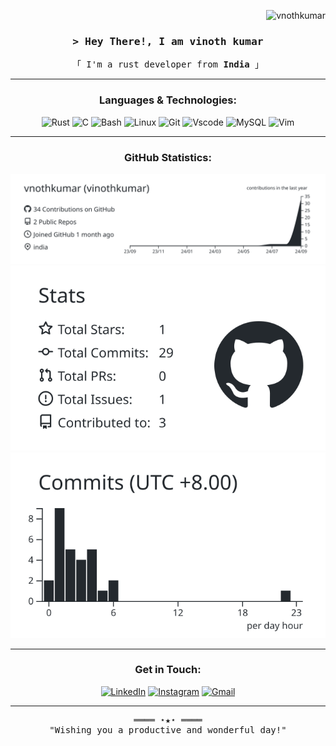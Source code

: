 <p align="right"> <img src="https://komarev.com/ghpvc/?username=vnothkumar&label=Profile%20views&color=0e75b6&style=flat" alt="vnothkumar" /> </p>

<!-- Title -->
<h3 align="center">
        <samp>&gt; Hey There!, I am
                <b>vinoth kumar</b>
        </samp>
</h3>

<p align="center">
        <!-- Intro -->
        <samp>
                「 I'm a rust developer from <b>India</b> 」
                <br>
        </samp>

---

<div align="center">

### Languages & Technologies:

![Rust](https://img.shields.io/badge/rust-F3F1EA?style=for-the-badge&logo=rust&logoColor=372213)
![C](https://img.shields.io/badge/c-F3F1EA?style=for-the-badge&logo=c&logoColor=372213)
![Bash](https://img.shields.io/badge/Bash-F3F1EA?style=for-the-badge&logo=gnu-bash&logoColor=372213)
![Linux](https://img.shields.io/badge/linux-F3F1EA?style=for-the-badge&logo=linux&logoColor=372213)
![Git](https://img.shields.io/badge/git-F3F1EA?style=for-the-badge&logo=git&logoColor=372213)
![Vscode](https://img.shields.io/badge/vscode-F3F1EA?style=for-the-badge&logo=vscode&logoColor=372213)
![MySQL](https://img.shields.io/badge/mysql-F3F1EA.svg?style=for-the-badge&logo=mysql&logoColor=372213)
![Vim](https://img.shields.io/badge/VIM-F3F1EA.svg?style=for-the-badge&logo=vim&logoColor=372213)

</div>

---

<div align="center">

### ‌GitHub Statistics:

[![](https://raw.githubusercontent.com/vnothkumar/vnothkumar/main/profile-summary-card-output/graywhite/0-profile-details.svg)](https://github.com/vn7n24fzkq/github-profile-summary-cards)
[![](https://raw.githubusercontent.com/vnothkumar/vnothkumar/main/profile-summary-card-output/graywhite/3-stats.svg)](https://github.com/vn7n24fzkq/github-profile-summary-cards) [![](https://raw.githubusercontent.com/vnothkumar/vnothkumar/main/profile-summary-card-output/graywhite/4-productive-time.svg)](https://github.com/vn7n24fzkq/github-profile-summary-cards)

</div>

---

<div align="center">

### Get in Touch:

[![LinkedIn](https://img.shields.io/badge/LinkedIn-F3F1EA?style=for-the-badge&logo=linkedin&logoColor=372213)](https://www.linkedin.com/in/vnothkumar/)
[![Instagram](https://img.shields.io/badge/Instagram-F3F1EA?style=for-the-badge&logo=instagram&logoColor=372213)](https://www.instagram.com/tom_vnoth/)
[![Gmail](https://img.shields.io/badge/Gmail-F3F1EA?style=for-the-badge&logo=gmail&logoColor=372213)](mailto:lenol.vinoth@gmail.com)

</div>

---

<!-- Footer -->
<samp>
    <p align="center">
        ════ ⋆★⋆ ════
        <br>
       "Wishing you a productive and wonderful day!"
    </p>
</samp>
